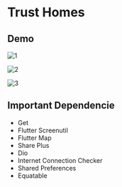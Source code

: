 
# Trust Homes 
## Demo
![1](https://github.com/zaynrix/Trust-Home-withme/assets/28483872/8e3a01cf-7efc-48f9-8850-b7a08a2b0bbf)

![2](https://github.com/zaynrix/Trust-Home-withme/assets/28483872/81912c67-fc09-4b34-8d88-01ff4ea9272d)

![3](https://github.com/zaynrix/Trust-Home-withme/assets/28483872/fbbac665-2e59-4951-b300-35d2eab25ce3)

## Important Dependencie
* Get
* Flutter Screenutil
* Flutter Map
* Share Plus
* Dio
* Internet Connection Checker
* Shared Preferences
* Equatable


  
